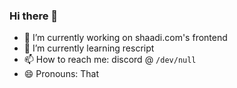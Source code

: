 ### Hi there 👋

- 🔭 I’m currently working on shaadi.com's frontend
- 🌱 I’m currently learning rescript
- 📫 How to reach me: discord @ `/dev/null`
- 😄 Pronouns: That
<!--
**swapkats/swapkats** is a ✨ _special_ ✨ repository because its `README.md` (this file) appears on your GitHub profile.

Here are some ideas to get you started:


-->
